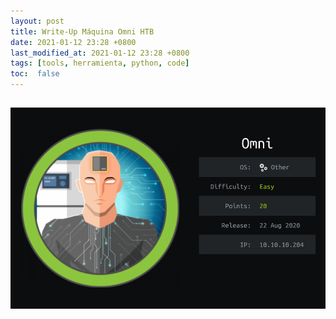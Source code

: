 ```yaml
---
layout: post
title: Write-Up Máquina Omni HTB
date: 2021-01-12 23:28 +0800
last_modified_at: 2021-01-12 23:28 +0800
tags: [tools, herramienta, python, code]
toc:  false
---
```


![imagen](/assets/imagenes/2021-01-12-omni-HTB/omni-card.png)
---

